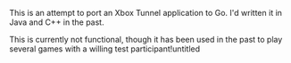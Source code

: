 This is an attempt to port an Xbox Tunnel application to Go. I'd written it in Java and C++ in the past.

This is currently not functional, though it has been used in the past to play several games with a willing test participant!untitled